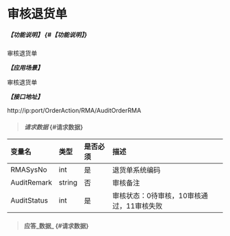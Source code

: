 # 审核退货单

##### _【功能说明】_ {#【功能说明】}

审核退货单

_**【应用场景】**_

审核退货单


_**【接口地址】**_

http://ip:port/OrderAction/RMA/AuditOrderRMA

> #### _请求数据_ {#请求数据}

| 变量名 | 类型 | 是否必须 | 描述 |
| :--- | :--- | :--- | :--- |
| RMASysNo | int | 是 | 退货单系统编码 |
| AuditRemark | string | 否 | 审核备注 |
| AuditStatus | int | 是 | 审核状态：0待审核，10审核通过，11审核失败 |



> #### 应答_数据_ {#请求数据}



